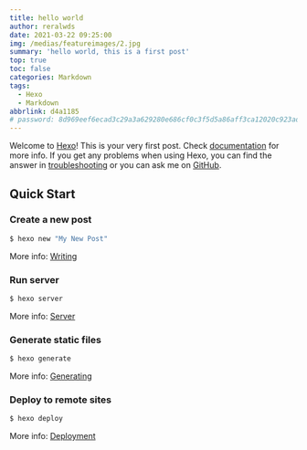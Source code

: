 ```yaml
---
title: hello world
author: reralwds
date: 2021-03-22 09:25:00
img: /medias/featureimages/2.jpg
summary: 'hello world, this is a first post'
top: true 
toc: false 
categories: Markdown
tags:
  - Hexo
  - Markdown
abbrlink: d4a1185
# password: 8d969eef6ecad3c29a3a629280e686cf0c3f5d5a86aff3ca12020c923adc6c92 # 123456
---
```

Welcome to [Hexo](https://hexo.io/)! This is your very first post. Check [documentation](https://hexo.io/docs/) for more info. If you get any problems when using Hexo, you can find the answer in [troubleshooting](https://hexo.io/docs/troubleshooting.html) or you can ask me on [GitHub](https://github.com/hexojs/hexo/issues).

## Quick Start

### Create a new post

``` bash
$ hexo new "My New Post"
```

More info: [Writing](https://hexo.io/docs/writing.html)

### Run server

``` bash
$ hexo server
```

More info: [Server](https://hexo.io/docs/server.html)

### Generate static files

``` bash
$ hexo generate
```

More info: [Generating](https://hexo.io/docs/generating.html)

### Deploy to remote sites

``` bash
$ hexo deploy
```

More info: [Deployment](https://hexo.io/docs/one-command-deployment.html)
